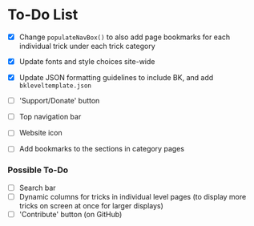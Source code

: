 # To-Do List

- [x] Change `populateNavBox()` to also add page bookmarks for each individual trick under each trick category
- [x] Update fonts and style choices site-wide
- [x] Update JSON formatting guidelines to include BK, and add `bkleveltemplate.json`
- [ ] 'Support/Donate' button
- [ ] Top navigation bar
- [ ] Website icon
- [ ] Add bookmarks to the sections in category pages


### Possible To-Do

- [ ] Search bar
- [ ] Dynamic columns for tricks in individual level pages (to display more tricks on screen at once for larger displays)
- [ ] 'Contribute' button (on GitHub)
